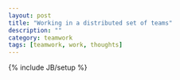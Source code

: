 ```yaml
---
layout: post
title: "Working in a distributed set of teams"
description: ""
category: teamwork
tags: [teamwork, work, thoughts]
---
```

{% include JB/setup %}
